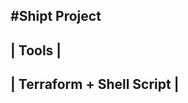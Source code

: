 #Shipt Project
---------------

|          Tools            |
-----------------------------
| Terraform + Shell Script  |
-----------------------------
